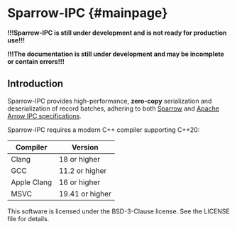 Sparrow-IPC                             {#mainpage}
===========

**!!!Sparrow-IPC is still under development and is not ready for production use!!!**


**!!!The documentation is still under development and may be incomplete or contain errors!!!**

Introduction
------------

Sparrow-IPC provides high-performance, **zero-copy** serialization and deserialization of record batches, adhering to both [Sparrow](https://github.com/man-group/sparrow) and [Apache Arrow IPC specifications](https://arrow.apache.org/docs/format/Columnar.html#serialization-and-interprocess-communication-ipc).

Sparrow-IPC requires a modern C++ compiler supporting C++20:

| Compiler    | Version         |
| ----------- | --------------- |
| Clang       | 18 or higher    |
| GCC         | 11.2 or higher  |
| Apple Clang | 16 or higher    |
| MSVC        | 19.41 or higher |

This software is licensed under the BSD-3-Clause license. See the LICENSE file for details.
